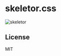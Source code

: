 # skeletor.css
![skeletor](http://stream1.gifsoup.com/view2/1632356/smilin-skeletor-o.gif)

## License
MIT